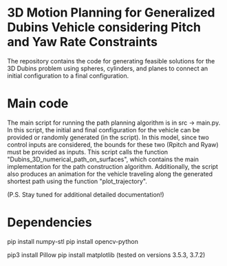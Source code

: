 # 3D Motion Planning for Generalized Dubins Vehicle considering Pitch and Yaw Rate Constraints

The repository contains the code for generating feasible solutions for the 3D Dubins problem using spheres, cylinders, and planes to connect an initial configuration to a final configuration.

# Main code

The main script for running the path planning algorithm is in src -> main.py. In this script, the initial and final configuration for the vehicle can be provided or randomly generated (in the script). In this model, since two control inputs are considered, the bounds for these two (Rpitch and Ryaw) must be provided as inputs. This script calls the function "Dubins_3D_numerical_path_on_surfaces", which contains the main implementation for the path construction algorithm. Additionally, the script also produces an animation for the vehicle traveling along the generated shortest path using the function "plot_trajectory".

(P.S. Stay tuned for additional detailed documentation!)

# Dependencies

pip install numpy-stl
pip install opencv-python
<!-- pip install pyqtgraph
pip install PyQt6 -->
pip3 install Pillow
pip install matplotlib (tested on versions 3.5.3, 3.7.2)
